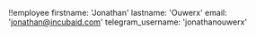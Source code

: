!!employee
 firstname: 'Jonathan'
 lastname: 'Ouwerx'
 email: 'jonathan@incubaid.com'
 telegram_username: 'jonathanouwerx'